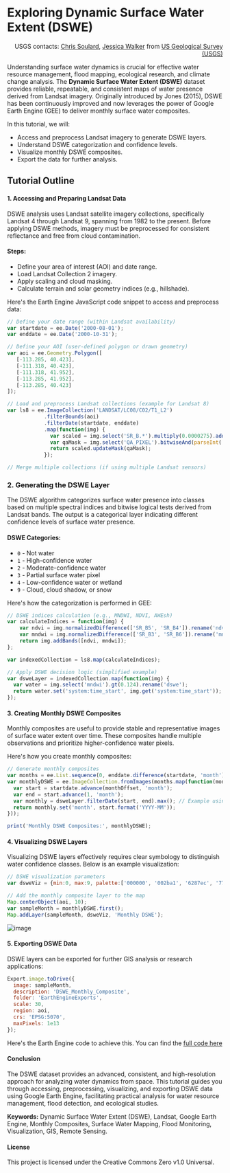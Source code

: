 # Exploring Dynamic Surface Water Extent (DSWE)

<p style="text-align: right;">
USGS contacts: <a href="mailto:csoulard@usgs.gov">Chris Soulard</a>,
<a href="mailto:jjwalker@usgs.gov">Jessica Walker</a> from
<a href="https://www.usgs.gov">US Geological Survey (USGS)</a>
</p>

Understanding surface water dynamics is crucial for effective water resource management, flood mapping, ecological research, and climate change analysis. The **Dynamic Surface Water Extent (DSWE)** dataset provides reliable, repeatable, and consistent maps of water presence derived from Landsat imagery. Originally introduced by Jones (2015), DSWE has been continuously improved and now leverages the power of Google Earth Engine (GEE) to deliver monthly surface water composites.

In this tutorial, we will:

- Access and preprocess Landsat imagery to generate DSWE layers.
- Understand DSWE categorization and confidence levels.
- Visualize monthly DSWE composites.
- Export the data for further analysis.



## Tutorial Outline

#### 1. Accessing and Preparing Landsat Data

DSWE analysis uses Landsat satellite imagery collections, specifically Landsat 4 through Landsat 9, spanning from 1982 to the present. Before applying DSWE methods, imagery must be preprocessed for consistent reflectance and free from cloud contamination.

#### Steps:

- Define your area of interest (AOI) and date range.
- Load Landsat Collection 2 imagery.
- Apply scaling and cloud masking.
- Calculate terrain and solar geometry indices (e.g., hillshade).

Here's the Earth Engine JavaScript code snippet to access and preprocess data:

```javascript
// Define your date range (within Landsat availability)
var startdate = ee.Date('2000-08-01');
var enddate = ee.Date('2000-10-31');

// Define your AOI (user-defined polygon or drawn geometry)
var aoi = ee.Geometry.Polygon([
   [-113.285, 40.423],
   [-111.318, 40.423],
   [-111.318, 41.952],
   [-113.285, 41.952],
   [-113.285, 40.423]
]);

// Load and preprocess Landsat collections (example for Landsat 8)
var ls8 = ee.ImageCollection('LANDSAT/LC08/C02/T1_L2')
            .filterBounds(aoi)
            .filterDate(startdate, enddate)
            .map(function(img) {
              var scaled = img.select('SR_B.*').multiply(0.0000275).add(-0.2);
              var qaMask = img.select('QA_PIXEL').bitwiseAnd(parseInt('111101', 2)).neq(0);
              return scaled.updateMask(qaMask);
            });

// Merge multiple collections (if using multiple Landsat sensors)
```

### 2. Generating the DSWE Layer

The DSWE algorithm categorizes surface water presence into classes based on multiple spectral indices and bitwise logical tests derived from Landsat bands. The output is a categorical layer indicating different confidence levels of surface water presence.

#### DSWE Categories:

- `0` - Not water
- `1` - High-confidence water
- `2` - Moderate-confidence water
- `3` - Partial surface water pixel
- `4` - Low-confidence water or wetland
- `9` - Cloud, cloud shadow, or snow

Here's how the categorization is performed in GEE:

```javascript
// DSWE indices calculation (e.g., MNDWI, NDVI, AWEsh)
var calculateIndices = function(img) {
    var ndvi = img.normalizedDifference(['SR_B5', 'SR_B4']).rename('ndvi');
    var mndwi = img.normalizedDifference(['SR_B3', 'SR_B6']).rename('mndwi');
    return img.addBands([ndvi, mndwi]);
};

var indexedCollection = ls8.map(calculateIndices);

// Apply DSWE decision logic (simplified example)
var dsweLayer = indexedCollection.map(function(img) {
  var water = img.select('mndwi').gt(0.124).rename('dswe');
  return water.set('system:time_start', img.get('system:time_start'));
});
```


#### 3. Creating Monthly DSWE Composites

Monthly composites are useful to provide stable and representative images of surface water extent over time. These composites handle multiple observations and prioritize higher-confidence water pixels.

Here's how you create monthly composites:

```javascript
// Generate monthly composites
var months = ee.List.sequence(0, enddate.difference(startdate, 'month').subtract(1));
var monthlyDSWE = ee.ImageCollection.fromImages(months.map(function(monthOffset) {
  var start = startdate.advance(monthOffset, 'month');
  var end = start.advance(1, 'month');
  var monthly = dsweLayer.filterDate(start, end).max(); // Example using max confidence
  return monthly.set('month', start.format('YYYY-MM'));
}));

print('Monthly DSWE Composites:', monthlyDSWE);
```

#### 4. Visualizing DSWE Layers

Visualizing DSWE layers effectively requires clear symbology to distinguish water confidence classes. Below is an example visualization:

```javascript
// DSWE visualization parameters
var dsweViz = {min:0, max:9, palette:['000000', '002ba1', '6287ec', '77b800', 'c1bdb6', 'ffffff']};

// Add the monthly composite layer to the map
Map.centerObject(aoi, 10);
var sampleMonth = monthlyDSWE.first();
Map.addLayer(sampleMonth, dsweViz, 'Monthly DSWE');
```

![image](https://picsur.spatialbytes.work/i/4947dbfe-3fdd-41dd-b838-366b74e96932.jpg)

#### 5. Exporting DSWE Data

DSWE layers can be exported for further GIS analysis or research applications:

```javascript
Export.image.toDrive({
  image: sampleMonth,
  description: 'DSWE_Monthly_Composite',
  folder: 'EarthEngineExports',
  scale: 30,
  region: aoi,
  crs: 'EPSG:5070',
  maxPixels: 1e13
});
```

Here's the Earth Engine code to achieve this. You can find the [full code here]()

#### Conclusion

The DSWE dataset provides an advanced, consistent, and high-resolution approach for analyzing water dynamics from space. This tutorial guides you through accessing, preprocessing, visualizing, and exporting DSWE data using Google Earth Engine, facilitating practical analysis for water resource management, flood detection, and ecological studies.

**Keywords:** Dynamic Surface Water Extent (DSWE), Landsat, Google Earth Engine, Monthly Composites, Surface Water Mapping, Flood Monitoring, Visualization, GIS, Remote Sensing.



#### License

This project is licensed under the Creative Commons Zero v1.0 Universal.
